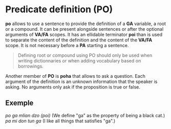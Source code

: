 # Predicate definition (PO)

**po** allows to use a sentence to provide the definition of a **GA**
variable, a root or a compound. It can be present alongside sentences or
after the optional arguments of **VA/FA** scopes. It has an ellidable terminator
**poi** than is used to separate the content of the definition and the content
of the **VA/FA** scope. It is not necessary before a **PA** starting a sentence.

> Defining root or compound using PO should only be used when writing
> dictionnaries or when adding vocabulary based on borrowings.

Another member of **PO** is **poha** that allows to ask a question. Each
argument of the definition is an unknown information that the speaker is
asking. No arguments only ask if the proposition is true or false.

## Exemple

*po ga mlian dzo (poi)* (We define "ga" as the property of being a black cat.)
*pa mi don tun ga* (I like all things that satisfies "ga".)

